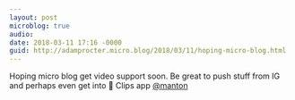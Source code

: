 ```yaml
---
layout: post
microblog: true
audio: 
date: 2018-03-11 17:16 -0000
guid: http://adamprocter.micro.blog/2018/03/11/hoping-micro-blog.html
---
```

Hoping micro blog get video support soon. Be great to push stuff from IG and perhaps even get into 🍎 Clips app [@manton](https://micro.blog/manton)

